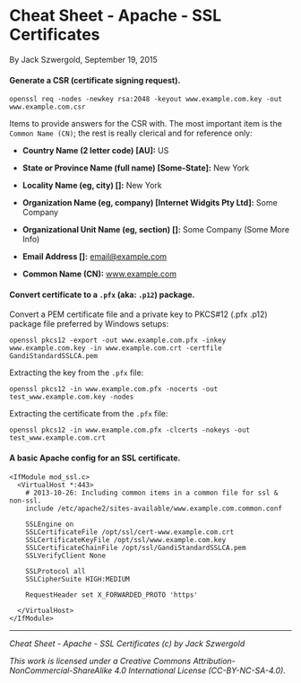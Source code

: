 # Cheat Sheet - Apache - SSL Certificates

By Jack Szwergold, September 19, 2015

#### Generate a CSR (certificate signing request).

    openssl req -nodes -newkey rsa:2048 -keyout www.example.com.key -out www.example.com.csr

Items to provide answers for the CSR with. The most important item is the `Common Name (CN)`; the rest is really clerical and for reference only:

- **Country Name (2 letter code) [AU]:** US
- **State or Province Name (full name) [Some-State]:** New York
- **Locality Name (eg, city) []:** New York
- **Organization Name (eg, company) [Internet Widgits Pty Ltd]:** Some Company
- **Organizational Unit Name (eg, section) []:** Some Company (Some More Info)
- **Email Address []:** email@example.com

- **Common Name (CN):** www.example.com

#### Convert certificate to a `.pfx` (aka: `.p12`) package.

Convert a PEM certificate file and a private key to PKCS#12 (.pfx .p12) package file preferred by Windows setups:

    openssl pkcs12 -export -out www.example.com.pfx -inkey www.example.com.key -in www.example.com.crt -certfile GandiStandardSSLCA.pem

Extracting the key from the `.pfx` file:

    openssl pkcs12 -in www.example.com.pfx -nocerts -out test_www.example.com.key -nodes

Extracting the certificate from the `.pfx` file:

    openssl pkcs12 -in www.example.com.pfx -clcerts -nokeys -out test_www.example.com.crt

#### A basic Apache config for an SSL certificate.

	<IfModule mod_ssl.c>
	  <VirtualHost *:443>
	    # 2013-10-26: Including common items in a common file for ssl & non-ssl.
	    include /etc/apache2/sites-available/www.example.com.common.conf
	
	    SSLEngine on
	    SSLCertificateFile /opt/ssl/cert-www.example.com.crt
	    SSLCertificateKeyFile /opt/ssl/www.example.com.key
	    SSLCertificateChainFile /opt/ssl/GandiStandardSSLCA.pem
	    SSLVerifyClient None
	
	    SSLProtocol all
	    SSLCipherSuite HIGH:MEDIUM
	
	    RequestHeader set X_FORWARDED_PROTO 'https'
	
	  </VirtualHost>
	</IfModule>

***

*Cheat Sheet - Apache - SSL Certificates (c) by Jack Szwergold*

*This work is licensed under a Creative Commons Attribution-NonCommercial-ShareAlike 4.0 International License (CC-BY-NC-SA-4.0).*